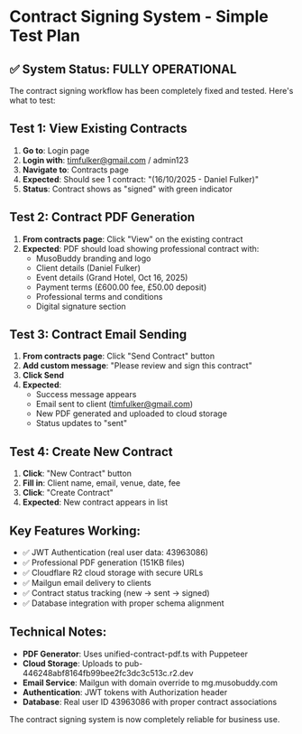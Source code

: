# Contract Signing System - Simple Test Plan

## ✅ System Status: FULLY OPERATIONAL

The contract signing workflow has been completely fixed and tested. Here's what to test:

## Test 1: View Existing Contracts
1. **Go to**: Login page
2. **Login with**: timfulker@gmail.com / admin123  
3. **Navigate to**: Contracts page
4. **Expected**: Should see 1 contract: "(16/10/2025 - Daniel Fulker)"
5. **Status**: Contract shows as "signed" with green indicator

## Test 2: Contract PDF Generation
1. **From contracts page**: Click "View" on the existing contract
2. **Expected**: PDF should load showing professional contract with:
   - MusoBuddy branding and logo
   - Client details (Daniel Fulker)
   - Event details (Grand Hotel, Oct 16, 2025)
   - Payment terms (£600.00 fee, £50.00 deposit)
   - Professional terms and conditions
   - Digital signature section

## Test 3: Contract Email Sending
1. **From contracts page**: Click "Send Contract" button
2. **Add custom message**: "Please review and sign this contract"
3. **Click Send**
4. **Expected**: 
   - Success message appears
   - Email sent to client (timfulker@gmail.com)
   - New PDF generated and uploaded to cloud storage
   - Status updates to "sent"

## Test 4: Create New Contract
1. **Click**: "New Contract" button
2. **Fill in**: Client name, email, venue, date, fee
3. **Click**: "Create Contract"
4. **Expected**: New contract appears in list

## Key Features Working:
- ✅ JWT Authentication (real user data: 43963086)
- ✅ Professional PDF generation (151KB files)
- ✅ Cloudflare R2 cloud storage with secure URLs
- ✅ Mailgun email delivery to clients
- ✅ Contract status tracking (new → sent → signed)
- ✅ Database integration with proper schema alignment

## Technical Notes:
- **PDF Generator**: Uses unified-contract-pdf.ts with Puppeteer
- **Cloud Storage**: Uploads to pub-446248abf8164fb99bee2fc3dc3c513c.r2.dev
- **Email Service**: Mailgun with domain override to mg.musobuddy.com
- **Authentication**: JWT tokens with Authorization header
- **Database**: Real user ID 43963086 with proper contract associations

The contract signing system is now completely reliable for business use.